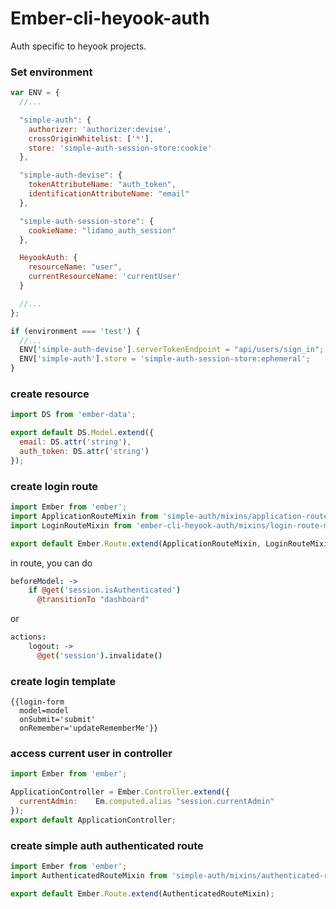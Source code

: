 # Ember-cli-heyook-auth

Auth specific to heyook projects.

### Set environment
```javascript
var ENV = {
  //...

  "simple-auth": {
    authorizer: 'authorizer:devise',
    crossOriginWhitelist: ['*'],
    store: 'simple-auth-session-store:cookie'
  },

  "simple-auth-devise": {
    tokenAttributeName: "auth_token",
    identificationAttributeName: "email"
  },

  "simple-auth-session-store": {
    cookieName: "lidamo_auth_session"
  },

  HeyookAuth: {
    resourceName: "user",
    currentResourceName: 'currentUser'
  }

  //...
};

if (environment === 'test') {
  //...
  ENV['simple-auth-devise'].serverTokenEndpoint = "api/users/sign_in";
  ENV['simple-auth'].store = 'simple-auth-session-store:ephemeral';
}
```

### create resource
```javascript
import DS from 'ember-data';

export default DS.Model.extend({
  email: DS.attr('string'),
  auth_token: DS.attr('string')
});
```

### create login route
```javascript
import Ember from 'ember';
import ApplicationRouteMixin from 'simple-auth/mixins/application-route-mixin';
import LoginRouteMixin from 'ember-cli-heyook-auth/mixins/login-route-mixin';

export default Ember.Route.extend(ApplicationRouteMixin, LoginRouteMixin);
```

in route, you can do
```Coffeescript
beforeModel: ->
    if @get('session.isAuthenticated')
      @transitionTo "dashboard"
```
or
```Coffeescript
actions:
    logout: ->
      @get('session').invalidate()
```

### create login template
```handlebar
{{login-form
  model=model
  onSubmit='submit'
  onRemember='updateRememberMe'}}
```

### access current user in controller
```javascript
import Ember from 'ember';

ApplicationController = Ember.Controller.extend({
  currentAdmin:    Em.computed.alias "session.currentAdmin"
});
export default ApplicationController;
```

### create simple auth authenticated route
```Javascript
import Ember from 'ember';
import AuthenticatedRouteMixin from 'simple-auth/mixins/authenticated-route-mixin';

export default Ember.Route.extend(AuthenticatedRouteMixin);
```

